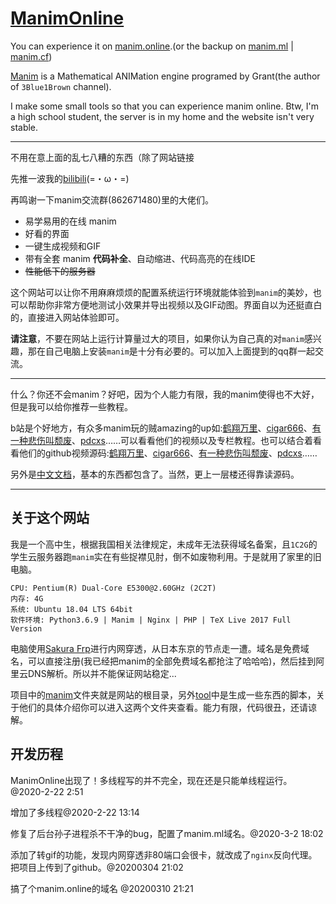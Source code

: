 # [ManimOnline](http://manim.online)

You can experience it on [manim.online](http://manim.online).(or the backup on [manim.ml](http://manim.ml) | [manim.cf](http://manim.cf))

[Manim](https://github.com/3b1b/manim) is a Mathematical ANIMation engine programed by Grant(the author of `3Blue1Brown` channel).

I make some small tools so that you can experience manim online. Btw, I'm a high school student, the server is in my home and the website isn't very stable.

---
不用在意上面的乱七八糟的东西（除了网站链接

先推一波我的[bilibili](https://space.bilibili.com/27482524)(=・ω・=)

再鸣谢一下manim交流群(862671480)里的大佬们。

* 易学易用的在线 manim
* 好看的界面
* 一键生成视频和GIF
* 带有全套 manim **代码补全**、自动缩进、代码高亮的在线IDE
* ~~性能低下的服务器~~

这个网站可以让你不用麻麻烦烦的配置系统运行环境就能体验到`manim`的美妙，也可以帮助你非常方便地测试小效果并导出视频以及GIF动图。界面自以为还挺直白的，直接进入网站体验即可。

**请注意**，不要在网站上运行计算量过大的项目，如果你认为自己真的对`manim`感兴趣，那在自己电脑上安装`manim`是十分有必要的。可以加入上面提到的qq群一起交流。

---

什么？你还不会manim？好吧，因为个人能力有限，我的manim使得也不大好，但是我可以给你推荐一些教程。

b站是个好地方，有众多manim玩的贼amazing的up如:[鹤翔万里](https://space.bilibili.com/171431343/)、[cigar666](https://space.bilibili.com/66806831/)、[有一种悲伤叫颓废](https://space.bilibili.com/387821788/)、[pdcxs](https://space.bilibili.com/10707223/video)……可以看看他们的视频以及专栏教程。也可以结合着看看他们的github视频源码:[鹤翔万里](https://github.com/Tony031218/manim-projects)、[cigar666](https://github.com/cigar666/my_manim_projects)、[有一种悲伤叫颓废](https://github.com/136108Haumea/my-manim)、[pdcxs](https://github.com/pdcxs/ManimProjects)……

另外是[中文文档](https://github.com/cai-hust/manim-tutorial-CN)，基本的东西都包含了。当然，更上一层楼还得靠读源码。

---

## 关于这个网站
我是一个高中生，根据我国相关法律规定，未成年无法获得域名备案，且`1C2G`的学生云服务器跑`manim`实在有些捉襟见肘，倒不如废物利用。于是就用了家里的旧电脑。
```
CPU: Pentium(R) Dual-Core E5300@2.60GHz (2C2T)
内存: 4G
系统: Ubuntu 18.04 LTS 64bit
软件环境: Python3.6.9 | Manim | Nginx | PHP | TeX Live 2017 Full Version
```
电脑使用[Sakura Frp](https://www.natfrp.com/)进行内网穿透，从日本东京的节点走一遭。域名是免费域名，可以直接注册(我已经把manim的全部免费域名都抢注了哈哈哈)，然后挂到阿里云DNS解析。所以并不能保证网站稳定...

项目中的[manim](https://github.com/flwfdd/ManimOnline/tree/master/manim)文件夹就是网站的根目录，另外[tool](https://github.com/flwfdd/ManimOnline/tree/master/tool)中是生成一些东西的脚本，关于他们的具体介绍你可以进入这两个文件夹查看。能力有限，代码很丑，还请谅解。

## 开发历程
ManimOnline出现了！多线程写的并不完全，现在还是只能单线程运行。@2020-2-22 2:51

增加了多线程@2020-2-22 13:14

修复了后台孙子进程杀不干净的bug，配置了manim.ml域名。@2020-3-2 18:02

添加了转gif的功能，发现内网穿透非80端口会很卡，就改成了`nginx`反向代理。把项目上传到了github。@20200304 21:02

搞了个manim.online的域名 @20200310 21:21

